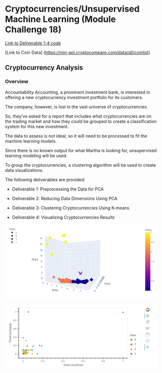 # Cryptocurrencies/Unsupervised Machine Learning (Module Challenge 18)

[Link to Deliverable 1-4 code](crypto_clustering.ipynb)

[Link to Coin Data] (https://min-api.cryptocompare.com/data/all/coinlist)

## Cryptocurrency Analysis

### Overview

Accountability Accounting, a prominent investment bank, is interested in offering a new cryptocurrency investment portfolio for its customers. 

The company, however, is lost in the vast universe of cryptocurrencies. 

So, they’ve asked for a report that includes what cryptocurrencies are on the trading market and how they could be grouped to create a classification system for this new investment.

The data to assess is not ideal, so it will need to be processed to fit the machine learning models. 

Since there is no known output for what Martha is looking for, unsupervised learning modeling will be used.

To group the cryptocurrencies, a clustering algorithm will be used to create data visualizations.

The following deliverables are provided:

* Deliverable 1: Preprocessing the Data for PCA

* Deliverable 2: Reducing Data Dimensions Using PCA

* Deliverable 3: Clustering Cryptocurrencies Using K-means

* Deliverable 4: Visualizing Cryptocurrencies Results

![3D_Scatter_Plot](scatter1.PNG)

![Tradable_Scatter_Plot](scatter2.PNG)
